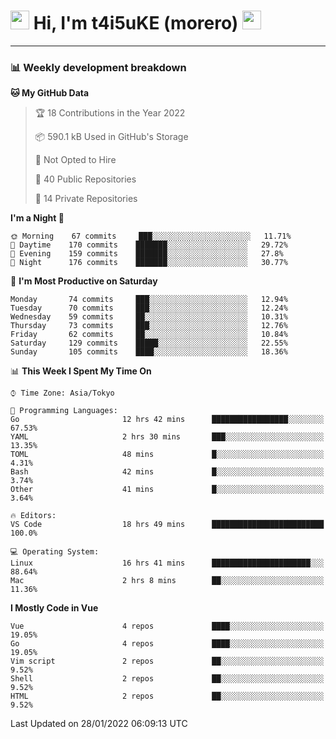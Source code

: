 <!-- Title -->
<h1>
    <img src="https://emojis.slackmojis.com/emojis/images/1600385609/10490/cactuar.gif?1600385609" width="30"/> 
    Hi, I'm t4i5uKE (morero) 
    <img src="https://emojis.slackmojis.com/emojis/images/1600385609/10490/cactuar.gif?1600385609" width="30"/>
</h1>

---

<h3> 📊 Weekly development breakdown </h3>
<!-- waka-readme-stats -->

<!--START_SECTION:waka-->
**🐱 My GitHub Data** 

> 🏆 18 Contributions in the Year 2022
 > 
> 📦 590.1 kB Used in GitHub's Storage 
 > 
> 🚫 Not Opted to Hire
 > 
> 📜 40 Public Repositories 
 > 
> 🔑 14 Private Repositories  
 > 
**I'm a Night 🦉** 

```text
🌞 Morning    67 commits     ███░░░░░░░░░░░░░░░░░░░░░░   11.71% 
🌆 Daytime    170 commits    ███████░░░░░░░░░░░░░░░░░░   29.72% 
🌃 Evening    159 commits    ███████░░░░░░░░░░░░░░░░░░   27.8% 
🌙 Night      176 commits    ███████░░░░░░░░░░░░░░░░░░   30.77%

```
📅 **I'm Most Productive on Saturday** 

```text
Monday       74 commits     ███░░░░░░░░░░░░░░░░░░░░░░   12.94% 
Tuesday      70 commits     ███░░░░░░░░░░░░░░░░░░░░░░   12.24% 
Wednesday    59 commits     ██░░░░░░░░░░░░░░░░░░░░░░░   10.31% 
Thursday     73 commits     ███░░░░░░░░░░░░░░░░░░░░░░   12.76% 
Friday       62 commits     ██░░░░░░░░░░░░░░░░░░░░░░░   10.84% 
Saturday     129 commits    █████░░░░░░░░░░░░░░░░░░░░   22.55% 
Sunday       105 commits    ████░░░░░░░░░░░░░░░░░░░░░   18.36%

```


📊 **This Week I Spent My Time On** 

```text
⌚︎ Time Zone: Asia/Tokyo

💬 Programming Languages: 
Go                       12 hrs 42 mins      █████████████████░░░░░░░░   67.53% 
YAML                     2 hrs 30 mins       ███░░░░░░░░░░░░░░░░░░░░░░   13.35% 
TOML                     48 mins             █░░░░░░░░░░░░░░░░░░░░░░░░   4.31% 
Bash                     42 mins             █░░░░░░░░░░░░░░░░░░░░░░░░   3.74% 
Other                    41 mins             █░░░░░░░░░░░░░░░░░░░░░░░░   3.64%

🔥 Editors: 
VS Code                  18 hrs 49 mins      █████████████████████████   100.0%

💻 Operating System: 
Linux                    16 hrs 41 mins      ██████████████████████░░░   88.64% 
Mac                      2 hrs 8 mins        ██░░░░░░░░░░░░░░░░░░░░░░░   11.36%

```

**I Mostly Code in Vue** 

```text
Vue                      4 repos             ████░░░░░░░░░░░░░░░░░░░░░   19.05% 
Go                       4 repos             ████░░░░░░░░░░░░░░░░░░░░░   19.05% 
Vim script               2 repos             ██░░░░░░░░░░░░░░░░░░░░░░░   9.52% 
Shell                    2 repos             ██░░░░░░░░░░░░░░░░░░░░░░░   9.52% 
HTML                     2 repos             ██░░░░░░░░░░░░░░░░░░░░░░░   9.52%

```



 Last Updated on 28/01/2022 06:09:13 UTC
<!--END_SECTION:waka-->

